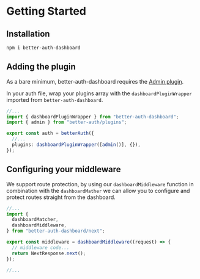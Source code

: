 # Getting Started

## Installation

```bash
npm i better-auth-dashboard
```

## Adding the plugin

As a bare minimum, better-auth-dashboard requires the [Admin plugin](https://www.better-auth.com/docs/plugins/admin).

In your auth file, wrap your plugins array with the `dashboardPluginWrapper` imported from `better-auth-dashboard`.

```ts
//...
import { dashboardPluginWrapper } from "better-auth-dashboard";
import { admin } from "better-auth/plugins";

export const auth = betterAuth({
  //...
  plugins: dashboardPluginWrapper([admin()], {}),
});
```

## Configuring your middleware

We support route protection, by using our `dashboardMiddleware` function in combination with the `dashboardMather` we can allow you to configure and protect routes straight from the dashboard.

```ts
//...
import {
  dashboardMatcher,
  dashboardMiddleware,
} from "better-auth-dashboard/next";

export const middleware = dashboardMiddleware((request) => {
  // middleware code...
  return NextResponse.next();
});

//...
```